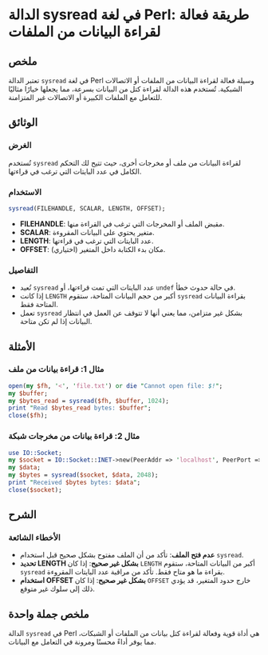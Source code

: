<!--
Meta Description: # الدالة sysread في لغة Perl: طريقة فعالة لقراءة البيانات من الملفات ## ملخص تعتبر الدالة `sysread` في لغة Perl وسيلة فعالة لقراءة البيانات من الملفات...
Meta Keywords: sysread, البيانات, perl, لقراءة, غير
-->

# الدالة sysread في لغة Perl: طريقة فعالة لقراءة البيانات من الملفات

## ملخص
تعتبر الدالة `sysread` في لغة Perl وسيلة فعالة لقراءة البيانات من الملفات أو الاتصالات الشبكية. تُستخدم هذه الدالة لقراءة كتل من البيانات بسرعة، مما يجعلها خيارًا مثاليًا للتعامل مع الملفات الكبيرة أو الاتصالات غير المتزامنة.

## الوثائق
### الغرض
تُستخدم `sysread` لقراءة البيانات من ملف أو مخرجات أخرى، حيث تتيح لك التحكم الكامل في عدد البايتات التي ترغب في قراءتها.

### الاستخدام
```perl
sysread(FILEHANDLE, SCALAR, LENGTH, OFFSET);
```

- **FILEHANDLE**: مقبض الملف أو المخرجات التي ترغب في القراءة منها.
- **SCALAR**: متغير يحتوي على البيانات المقروءة.
- **LENGTH**: عدد البايتات التي ترغب في قراءتها.
- **OFFSET**: (اختياري) مكان بدء الكتابة داخل المتغير.

### التفاصيل
- تُعيد `sysread` عدد البايتات التي تمت قراءتها، أو `undef` في حالة حدوث خطأ.
- إذا كانت `LENGTH` أكبر من حجم البيانات المتاحة، ستقوم `sysread` بقراءة البيانات المتاحة فقط.
- تعمل `sysread` بشكل غير متزامن، مما يعني أنها لا تتوقف عن العمل في انتظار البيانات إذا لم تكن متاحة.

## الأمثلة
### مثال 1: قراءة بيانات من ملف
```perl
open(my $fh, '<', 'file.txt') or die "Cannot open file: $!";
my $buffer;
my $bytes_read = sysread($fh, $buffer, 1024);
print "Read $bytes_read bytes: $buffer";
close($fh);
```

### مثال 2: قراءة بيانات من مخرجات شبكة
```perl
use IO::Socket;
my $socket = IO::Socket::INET->new(PeerAddr => 'localhost', PeerPort => 8080, Proto => 'tcp');
my $data;
my $bytes = sysread($socket, $data, 2048);
print "Received $bytes bytes: $data";
close($socket);
```

## الشرح
### الأخطاء الشائعة
- **عدم فتح الملف**: تأكد من أن الملف مفتوح بشكل صحيح قبل استخدام `sysread`.
- **تحديد LENGTH بشكل غير صحيح**: إذا كان `LENGTH` أكبر من البيانات المتاحة، ستقوم `sysread` بقراءة ما هو متاح فقط. تأكد من مراقبة عدد البايتات المقروءة.
- **استخدام OFFSET بشكل غير صحيح**: إذا كان `OFFSET` خارج حدود المتغير، قد يؤدي ذلك إلى سلوك غير متوقع.

## ملخص جملة واحدة
الدالة `sysread` في Perl هي أداة قوية وفعالة لقراءة كتل بيانات من الملفات أو الشبكات، مما يوفر أداءً محسنًا ومرونة في التعامل مع البيانات.